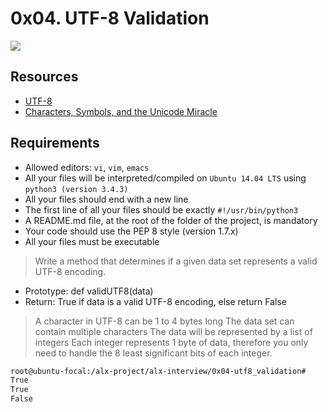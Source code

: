 # 0x04. UTF-8 Validation
![](https://realpython.com/cdn-cgi/image/width=960,format=auto/https://files.realpython.com/media/Encodings--Number-Systems_Watermarked.906d62e907dc.jpg)

## Resources

- [UTF-8](https://en.wikipedia.org/wiki/UTF-8)
- [Characters, Symbols, and the Unicode Miracle](youtube.com/watch?v=MijmeoH9LT4)

## Requirements

- Allowed editors: `vi`, `vim`, `emacs`
- All your files will be interpreted/compiled on `Ubuntu 14.04 LTS` using `python3 (version 3.4.3)`
- All your files should end with a new line
- The first line of all your files should be exactly `#!/usr/bin/python3`
- A README.md file, at the root of the folder of the project, is mandatory
- Your code should use the PEP 8 style (version 1.7.x)
- All your files must be executable

> Write a method that determines if a given data set represents a valid UTF-8 encoding.

- Prototype: def validUTF8(data)
- Return: True if data is a valid UTF-8 encoding, else return False
> A character in UTF-8 can be 1 to 4 bytes long
> The data set can contain multiple characters
> The data will be represented by a list of integers
> Each integer represents 1 byte of data, therefore you only need to handle the 8 least significant bits of each integer.

``` bash
root@ubuntu-focal:/alx-project/alx-interview/0x04-utf8_validation#
True
True
False
``` 

